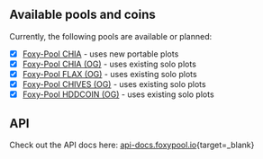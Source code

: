 ## Available pools and coins

Currently, the following pools are available or planned:

- [x] [Foxy-Pool CHIA](pools/chia/getting-started.md) - uses new portable plots
- [x] [Foxy-Pool CHIA (OG)](pools/chia-og/getting-started.md) - uses existing solo plots
- [x] [Foxy-Pool FLAX (OG)](pools/flax-og/getting-started.md) - uses existing solo plots
- [x] [Foxy-Pool CHIVES (OG)](pools/chives-og/getting-started.md) - uses existing solo plots
- [x] [Foxy-Pool HDDCOIN (OG)](pools/hddcoin-og/getting-started.md) - uses existing solo plots

## API

Check out the API docs here: [api-docs.foxypool.io](https://api-docs.foxypool.io){target=_blank}
